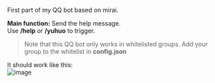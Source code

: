 First part of my QQ bot based on mirai.  

**Main function:** Send the help message.  
Use **__/help__** or **__/yuhuo__** to trigger.  
>Note that this QQ bot only works in whitelisted groups.
>Add your group to the whitelist in **__config.json__**


It should work like this:  
![image](https://github.com/user-attachments/assets/18f27373-f095-4904-aa62-d8947d8cb8bb)


